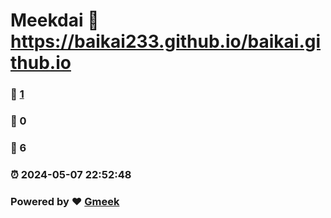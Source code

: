 # Meekdai :link: https://baikai233.github.io/baikai.github.io 
### :page_facing_up: [1](https://baikai233.github.io/baikai.github.io/tag.html) 
### :speech_balloon: 0 
### :hibiscus: 6 
### :alarm_clock: 2024-05-07 22:52:48 
### Powered by :heart: [Gmeek](https://github.com/Meekdai/Gmeek)
